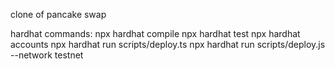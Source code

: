 clone of pancake swap

hardhat commands:
npx hardhat compile
npx hardhat test
npx hardhat accounts
npx hardhat run scripts/deploy.ts
npx hardhat run scripts/deploy.js --network testnet

